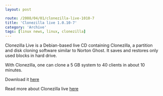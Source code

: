 ```yaml
---
layout: post

route: /2008/04/01/clonezilla-live-1010-7
title: 'Clonezilla live 1.0.10-7'
category: 'Archive'
tags: [linux news, linux, clonezilla]
---
```


Clonezilla Live is a Debian-based live CD containing Clonezilla, a partition and
disk cloning software similar to Norton Ghost. It saves and restores only used
blocks in hard drive.

With Clonezilla, one can clone a 5 GB system to 40 clients in about 10 minutes.

Download it
[here](http://clonezilla.sourceforge.net/download/sourceforge/)

Read more about Clonezilla live
[here](http://clonezilla.sourceforge.net/)
